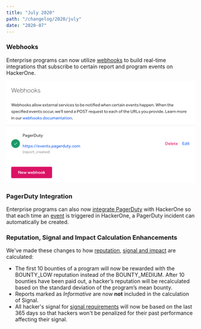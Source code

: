 ```yaml
---
title: "July 2020"
path: "/changelog/2020/july"
date: "2020-07"
---
```


### Webhooks
Enterprise programs can now utilize [webhooks](/programs/webhooks.html) to build real-time integrations that subscribe to certain report and program events on HackerOne.

![webhooks](./images/july_2020_webhooks.png)

### PagerDuty Integration
Enterprise programs can also now [integrate PagerDuty](/programs/pagerduty-integration.html) with HackerOne so that each time an [event](https://api.hackerone.com/webhooks/#events) is triggered in HackerOne, a PagerDuty incident can automatically be created.

### Reputation, Signal and Impact Calculation Enhancements
We've made these changes to how [reputation](/hackers/reputation.html), [signal and impact](/hackers/signal-and-impact.html) are calculated:  
* The first 10 bounties of a program will now be rewarded with the BOUNTY\_LOW reputation instead of the BOUNTY\_MEDIUM. After 10 bounties have been paid out, a hacker’s reputation will be recalculated based on the standard deviation of the program’s mean bounty.
* Reports marked as *Informative* are now **not** included in the calculation of Signal.
* All hacker's signal for [signal requirements](/hackers/restricted-from-submissions.html#signal-requirements) will now be based on the last 365 days so that hackers won't be penalized for their past performance affecting their signal.
